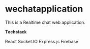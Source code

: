 # wechatapplication
This is a Realtime chat web application.

𝐓𝐞𝐜𝐡𝐬𝐭𝐚𝐜𝐤

 React
 Socket.IO
 Express.js
 Firebase

